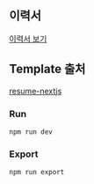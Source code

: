 ## 이력서
<a href="https://hoondragonite.github.io/resume" target="_blank">이력서 보기</a>

## Template 출처
<a href="https://github.com/uyu423/resume-nextjs" target="_blank">resume-nextjs</a>

### Run

    npm run dev

### Export

    npm run export
